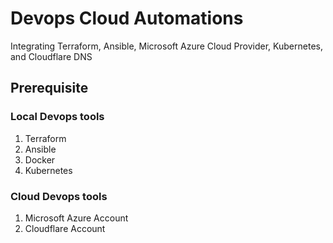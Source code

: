 # Devops Cloud Automations
Integrating Terraform, Ansible, Microsoft Azure Cloud Provider, Kubernetes, and Cloudflare DNS

## Prerequisite
### Local Devops tools
1. Terraform
2. Ansible
3. Docker
4. Kubernetes

### Cloud Devops tools
1. Microsoft Azure Account
2. Cloudflare Account